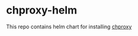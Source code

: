 # chproxy-helm

This repo contains helm chart for installing [chproxy](https://github.com/Vertamedia/chproxy)
